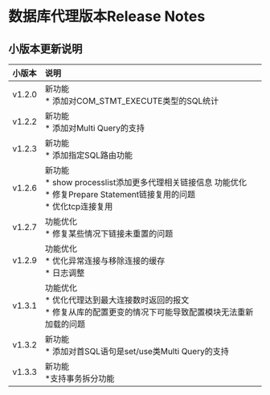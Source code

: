 # 数据库代理版本Release Notes

## 小版本更新说明


| 小版本 | 说明 |
|:---|:---|
| v1.2.0 | 新功能 <br> * 添加对COM_STMT_EXECUTE类型的SQL统计 |
| v1.2.2 | 新功能 <br> * 添加对Multi Query的支持 |
| v1.2.3 | 新功能 <br> * 添加指定SQL路由功能|
| v1.2.6 | 新功能 <br> * show processlist添加更多代理相关链接信息 功能优化 <br> * 修复Prepare Statement链接复用的问题  <br> * 优化tcp连接复用 |
| v1.2.7 | 功能优化 <br> * 修复某些情况下链接未重置的问题 |
| v1.2.9 | 功能优化 <br> * 优化异常连接与移除连接的缓存 <br> * 日志调整 |
| v1.3.1 | 功能优化 <br> * 优化代理达到最大连接数时返回的报文 <br> * 修复从库的配置更变的情况下可能导致配置模块无法重新加载的问题 |
| v1.3.2 | 新功能 <br> * 添加对首SQL语句是set/use类Multi Query的支持|
| v1.3.3 | 新功能 <br> *支持事务拆分功能 |
